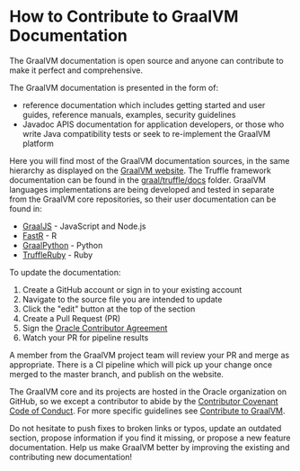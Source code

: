 # How to Contribute to GraalVM Documentation

The GraalVM documentation is open source and anyone can contribute to make it perfect and comprehensive.

The GraalVM documentation is presented in the form of:
* reference documentation which includes getting started and user guides, reference manuals, examples, security guidelines
* Javadoc APIS documentation for application developers, or those who write Java compatibility tests or seek to re-implement the GraalVM platform

Here you will find most of the GraalVM documentation sources, in the same hierarchy as displayed on the [GraalVM website](https://www.graalvm.org/docs/introduction/).
The Truffle framework documentation can be found in the [graal/truffle/docs](https://github.com/oracle/graal/tree/master/truffle/docs) folder.
GraalVM languages implementations are being developed and tested in separate from the GraalVM core repositories, so their user documentation can be found in:

* [GraalJS](https://github.com/oracle/graaljs/tree/master/docs/user) - JavaScript and Node.js
* [FastR](https://github.com/oracle/fastr/tree/master/documentation/user) - R
* [GraalPython](https://github.com/oracle/graalpython/tree/master/docs/user) - Python
* [TruffleRuby](https://github.com/oracle/truffleruby/tree/master/doc/user) - Ruby

To update the documentation:

1. Create a GitHub account or sign in to your existing account
2. Navigate to the source file you are intended to update
3. Click the "edit" button at the top of the section
4. Create a Pull Request (PR)
5. Sign the [Oracle Contributor Agreement](https://oca.opensource.oracle.com/)
6. Watch your PR for pipeline results

A member from the GraalVM project team will review your PR and merge as appropriate.
There is a CI pipeline which will pick up your change once merged to the master branch, and publish on the website.

The GraalVM core and its projects are hosted in the Oracle organization on GitHub, so we except a contributor to abide by the [Contributor Covenant Code of Conduct](https://www.graalvm.org/community/conduct/).
For more specific guidelines see [Contribute to GraalVM](https://www.graalvm.org/community/contributors/).

Do not hesitate to push fixes to broken links or typos, update an outdated section, propose information if you find it missing, or propose a new feature documentation.
Help us make GraalVM better by improving the existing and contributing new documentation!
